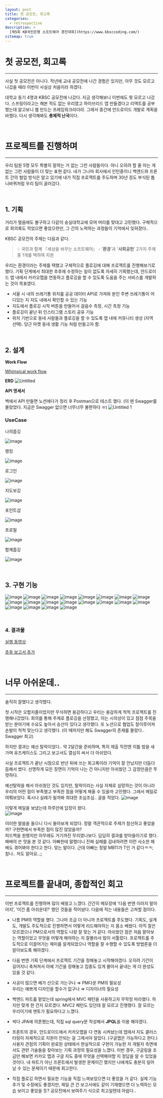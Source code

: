 ```yaml
---
layout: post
title: 첫 공모전, 회고록
categories: 
  - retrospective
description: >
  [제5회 KB국민은행 소프트웨어 경진대회](https://www.kbsccoding.com/)
sitemap: true
---
```





# 첫 공모전, 회고록

----------

사실 첫 공모전은 아니다. 작년에 교내 공모전에 나간 경험은 있지만, 아무 것도 모르고 나갔을 때라 이번이 사실상 처음이라 하겠다.

대학교 동기 4명과 KBSC 공모전에 나갔다. 지금 생각해보니 이번에도 뭣 모르고 나갔다. 스프링이라고는 해본 적도 없는 우리였고 하이브리드 앱 만들겠다고 리액트를 공부했는데 알고보니 웹 만드는 프레임워크라더라. 그래서 중간에 안드로이드 개발로 계획을 바꿨다. 다시 생각해봐도 **총체적 난국**이다.

<br>

# 프로젝트를 진행하며

----------

우리 팀원 5명 모두 특별히 잘하는 거 없는 그런 사람들이다. 아니 오히려 할 줄 아는 게 없는 그런 사람들이 더 맞는 표현 같다. 내가 그나마 회사에서 인턴중이니 백엔드와 프론트 간의 협업 방식은 알고 있기에 내가 직접 프로젝트를 주도하며 30년 정도 부식된 톱니바퀴처럼 우리 팀이 굴러갔다.

<br>


## 1. 기획

거리가 멀음에도 불구하고 다같이 숭실대학교에 모여 머리를 맞대고 고민했다. 구체적으로 회의록도 적었으면 좋았으련만, 그 간의 노력하는 과정들이 기억에서 잊혀졌다..

KBSC 공모전의 주제는 다음과 같다.

>💡 국민과 함께 『세상을 바꾸는 소프트웨어』 - '**환경**'과 '**사회공헌**' 2가지 주제 중 1개를 택하여 지원

우리는 환경이라는 주제를 택했고 구체적으로 플로깅에 대해 프로젝트를 진행해보기로 했다. 기획 단계에서 최대한 추후에 수정하는 일이 없도록 자세히 기획했는데, 안드로이드 앱 내에서 카카오맵을 연동하고 플로깅을 할 수 있도록 도움을 주는 서비스를 개발하는 것이 목표였다.

-   서울 시 내의 쓰레기통 위치를 공공 데이터 API로 가져와 본인 주변 쓰레기통이 어디있는 지 지도 내에서 확인할 수 있는 기능
-   지도에서 플로깅 시작 버튼을 만들어서 걸음수 측정, 시간 측정 기능
-   플로깅이 끝난 뒤 인스타그램 스토리 공유 기능
-   위치 기반으로 동네 사람들과 플로깅을 할 수 있도록 앱 내에 커뮤니티 생성 (지역 선택). 당근 마켓 동네 생활 기능 처럼 만들고자 함.

<br>

## 2. 설계

**Work Flow**

[Whimsical work flow](https://whimsical.com/kb-esg-R7KRxom9XbMyQaqLitj317)


**ERD**
![Untitled](https://user-images.githubusercontent.com/62997391/210916306-e0105795-a037-4bba-9cd3-f0c18b94bed0.png)


**API 명세서**

백에서 API 만들면 노션에다가 정리 후 Postman으로 테스트 했다. (이 땐 Swagger를 몰랐었다. 지금은 Swagger 없으면 너무너무 불편하다 ㅠ)
![Untitled 1](https://user-images.githubusercontent.com/62997391/210916500-e11fcdfd-8272-4fd6-a76e-afa79301badd.png)

### UseCase

나의줍깅

![image](https://user-images.githubusercontent.com/62997391/210916673-829b0caa-c34a-4536-8391-e6778ed0ffd3.png)

랭킹

 ![image](https://user-images.githubusercontent.com/62997391/210916685-d333c920-054c-4213-83d6-97530e94a6a6.png)

로그인

![image](https://user-images.githubusercontent.com/62997391/210916692-e227e458-172c-42f5-8a88-b017a43e1972.png)

지도보깅

![image](https://user-images.githubusercontent.com/62997391/210916703-9e8eb8cc-a81a-4845-832f-9750d6ffaeb5.png)

포인트샵

![image](https://user-images.githubusercontent.com/62997391/210916714-2758a30b-54e6-4101-8590-946adcab0eec.png)

프로필

![image](https://user-images.githubusercontent.com/62997391/210916723-e4811391-5d27-4f96-9193-f137a6537ad2.png)

함께줍깅

![image](https://user-images.githubusercontent.com/62997391/210916735-44f9f673-0bbd-4c7f-a31a-4a0da8280b86.png)

<br>

## 3. 구현 기능
![image](https://user-images.githubusercontent.com/62997391/210917243-770c7b5d-a0f3-4746-ace8-4a64e42ece44.png)
![image](https://user-images.githubusercontent.com/62997391/210917258-d7f5665c-3db4-4c3c-acad-e6a49aeabcd7.png)
![image](https://user-images.githubusercontent.com/62997391/210917269-a5b0682c-7954-4a0b-abab-eb768f10611c.png)
![image](https://user-images.githubusercontent.com/62997391/210917283-0a3f4b51-4ff1-4a42-896b-ee821444b0a6.png)
![image](https://user-images.githubusercontent.com/62997391/210917298-6b19f7a1-9214-4f4a-ae7c-8a3cb962b537.png)
![image](https://user-images.githubusercontent.com/62997391/210917312-d6efa3cc-8581-4d1f-bd15-ed51f8adf49c.png)
![image](https://user-images.githubusercontent.com/62997391/210917336-3c2ec6b8-f815-4d11-b92e-272ee1a5d4e7.png)
![image](https://user-images.githubusercontent.com/62997391/210917347-faf8cc52-1709-49ef-88c9-c33d17fca6b4.png)
![image](https://user-images.githubusercontent.com/62997391/210917360-ac1d9242-0d4c-4b8b-bad9-096fe11dbd2f.png)
![image](https://user-images.githubusercontent.com/62997391/210917372-bc560d61-1e36-4688-ace5-781722a3b960.png)
![image](https://user-images.githubusercontent.com/62997391/210917386-ee12714d-84bc-4362-94ea-b4b338a08d7a.png)
![image](https://user-images.githubusercontent.com/62997391/210917399-2d01acbc-268b-4b2a-a99a-7b7819de4c9a.png)
![image](https://user-images.githubusercontent.com/62997391/210917405-2cfaa256-9731-4fea-a4cf-851b14a29d21.png)
![image](https://user-images.githubusercontent.com/62997391/210917416-67129ba7-4e06-420e-884d-90fa03386e71.png)
![image](https://user-images.githubusercontent.com/62997391/210917421-77c345cf-bbe6-466e-af15-a09d79841e2f.png)
![image](https://user-images.githubusercontent.com/62997391/210917434-5f1b312c-cbd6-4899-ae7d-967ef583bcaa.png)
![image](https://user-images.githubusercontent.com/62997391/210917451-4a0ed16d-b992-4685-92fb-30ec9a17fd1a.png)
![image](https://user-images.githubusercontent.com/62997391/210917459-34be5e16-5fae-4121-b0c9-8ab78e064272.png)
![image](https://user-images.githubusercontent.com/62997391/210917468-a8847ae8-7b6d-43eb-b3a6-285fd4d1e95c.png)
![image](https://user-images.githubusercontent.com/62997391/210917473-fce5c27c-2d65-4742-b13b-188b8c7d54bc.png)


<br>

### 4. 결과물

[실행 동영상](https://www.youtube.com/watch?v=pA0kIA1dKKI)

[추후 보고서 추가]()

<br>

# 너무 아쉬운데..

----------

솔직히 잘했다고 생각했다.

첫 시작은 오합지졸이었지만 무식하면 용감하다고 우리는 용감하게 척척 프로젝트를 진행해나갔었다. 회의를 통해 주제로 플로깅을 선정했고, 이는 시의성이 있고 점점 주목을 받는 분야기에 수요도 높아서 승산이 있다고 생각했다. 또 노션으로 협업도 잘이루어져 손발이 척척 맞는다고 생각했다. (이 때까지만 해도 Swagger의 존재를 몰랐다.. Swagger 최고)

하지만 결과는 예선 탈락이었다.. 약 2달간을 준비하며, 특히 제출 직전엔 이틀 밤을 새가며 유즈케이스도 그리고 보고서도 열심히 써서 더 아쉬었다.

사실 프로젝트가 끝난 시점으로 반년 뒤에 쓰는 회고록이라 기억이 잘 안났지만 더듬더듬해서 썼다. 선명하게 모든 장면이 기억이 나는 건 아니지만 아쉬웠던 그 감정만큼은 뚜렷하다.

예선탈락을 해서 아쉬웠던 것도 있지만, 탈락이라는 사실 자체로 실망하는 것이 아니라 우리의 어떤 점이 부족했고 부족한 점을 어떻게 채울 수 있을까 고민했다. 그래서 메일로 여쭤보았다. 혹시나 실례가 될까봐 최대한 조심조심.. 글을 적었다.
![image](https://user-images.githubusercontent.com/62997391/210917103-dbeb61a4-df49-4fba-b05a-460740fbc044.png)

이렇게 메일을 보냈는데 하루만에 답장이 왔다.
<br>
![image](https://user-images.githubusercontent.com/62997391/210917116-e568ef05-2989-45f7-8e37-a11ecf323699.png)

이러한 말씀을 들으니 다시 돌아보게 되었다. 정말 객관적으로 주제가 참신하고 좋았을까? 구현면에서 부족한 점이 많진 않았을까?  
피드백을 원했지만 아무래도 거기까진 무리였나보다. 담담히 결과를 받아들이기로 했다.  
패배의 쓴 맛을 본 것 같다. 아빠한테 말했더니 진짜 실패를 감내하려면 이런 사소한 패배도 겪어봐야 한다고 한다. 맞는 말이다. 근데 아빠는 정말 MBTI가 T인 거 같다ㅋㅋ; 참나.. 저도 알아요..;;

<br>

# 프로젝트를 끝내며, 종합적인 회고

----------

이번 프로젝트를 진행하며 많이 배웠고 느꼈다. 간간히 메모장에 ‘다음 번엔 이러지 말아야지’, ‘이건 좀 아쉬운데?’ 했던 것들을 적어놨다. 다음에 적는 내용들은 고쳐할 점이다.

-   나름 PM의 역할을 했다. 그나마 조금 더 아니까 프로젝트를 주도했다. 기획도, 설계도, 개발도 주도적으로 진행하면서 어떻게 리드해야하는 지 몸소 배웠다. 아직 잘은 모르겠으나 PM으로서의 역할도 나랑 잘 맞는 거 같다. 아쉬웠던 점은 처음 맡아보는 역할이었고 무엇을 어떻게 해야하는 지 잘몰라서 많이 서툴렀다. 프로젝트를 주도적으로 이끌어가는 재미를 알게되었으니 역할을 잘 수행할 수 있도록 방법론을 더 알아보도록 해야겠다.
    
-   다음 번엔 기획 단계에서 프로젝트 기간을 정해놓고 시작해야겠다. 오히려 기간이 길어지니 축쳐져서 아예 기간을 정해놓고 집중도 있게 몰아서 끝내는 게 더 완성도 있을 것 같다.
    
-   사공이 많으면 배가 산으로 가는구나 ⇒ PM다운 PM의 필요성 <br>우리는 예쁘게 디자인을 할수가 없구나 ⇒ 디자이너의 필요성
    
-   백엔드 파트를 맡았는데 spring에서 MVC 패턴을 사용하고자 무작정 따라했다. 하지만 맞게 한 건지 모르겠다. MVC2 패턴도 있던데 잘 모르고 진행했다. 잘 모르는 우리이기에 멘토가 필요하다고 느꼈다.
    
-   싹다 JPA에 의존했는데, 직접 sql query문 작성해서 **JPQL**을 이용 해야겠다.
    
-   프론트의 경우, 안드로이드에서 카카오맵을 다 연동 시켜놨는데 앱에서 지도 클러스터링이 자체적으로 지원이 안되는 걸 그제서야 알았다. (구글맵은 가능하다고 한다.) 사용자 관점의 기획이 완료된 상태에서 현실적으로 구현이 가능한 지 개발자 측면에서도 관련 기술들을 찾아보는 기획 과정의 필요성을 느꼈다. 이번 경우, 구글링을 조금만 해보면 카카오 맵과 구글 지도 중에 무엇을 선택해야할 지 정답을 알 수 있었을 것이다. 내 파트가 아닌 프론트에서 발생한 문제이긴 했지만 나에게도 충분히 일어날 수 있는 문제이기 때문에 회고한다.
    
-   직접 플로깅 하면서 필요한 기능을 직접 느껴보았으면 더 좋았을 거 같다. 실제 기능 추가 및 수정에도 좋겠지만, 제일 큰 건 보고서에도 같이 기재했으면 더 노력하는 모습 보이고 좋았을 듯? 공모전에서 보여주기 식으로 최고일텐데 아쉽다..